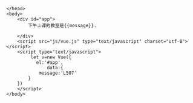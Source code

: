 <!DOCTYPE html>
<html>
	<head>
		<meta charset="utf-8" />
		<title></title>
		
	</head>
	<body>
		<div id="app">
			下午上课的教室是{{message}}.
			
		</div>
		<script src="js/vue.js" type="text/javascript" charset="utf-8"></script>
		<script type="text/javascript">
		     let v=new Vue({
			   el:'#app',
			       data:{
				message:'L507'
			}
		})
		</script>
	</body>
</html>
